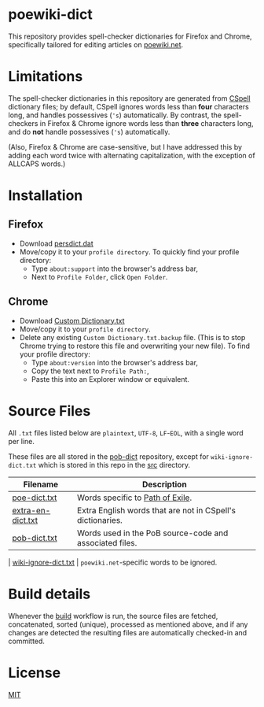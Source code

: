 
# poewiki-dict

This repository provides spell-checker dictionaries for Firefox and Chrome, specifically tailored for editing articles on [poewiki.net](https://www.poewiki.net).

# Limitations

The spell-checker dictionaries in this repository are generated from [CSpell](https://www.github.com/streetsidesoftware/cspell) dictionary files; by default, CSpell ignores words less than **four** characters long, and handles possessives (`'s`) automatically.  By contrast, the spell-checkers in Firefox & Chrome ignore words less than **three** characters long, and do **not** handle possessives (`'s`) automatically.

(Also, Firefox & Chrome are case-sensitive, but I have addressed this by adding each word twice with alternating capitalization, with the exception of ALLCAPS words.)

# Installation

## Firefox
* Download [persdict.dat](https://raw.githubusercontent.com/Nightblade/poewiki-dict/main/persdict.dat)
* Move/copy it to your `profile directory`.
	To quickly find your profile directory:
	* Type `about:support` into the browser's address bar,
	* Next to `Profile Folder`, click `Open Folder`.

## Chrome
* Download [Custom Dictionary.txt](https://raw.githubusercontent.com/Nightblade/poewiki-dict/main/Custom%20Dictionary.txt)
* Move/copy it to your `profile directory`.
* Delete any existing `Custom Dictionary.txt.backup` file.  (This is to stop Chrome trying to restore this file and overwriting your new file).
	To find your profile directory:
	* Type `about:version` into the browser's address bar,
	* Copy the text next to `Profile Path:`,
	* Paste this into an Explorer window or equivalent.


# Source Files

All `.txt` files listed below are `plaintext`, `UTF-8`, `LF`-`EOL`, with a single word per line.

These files are all stored in the [pob-dict](https://www.github.com/Nightblade/pob-dict) repository, except for `wiki-ignore-dict.txt` which is stored in this repo in the [src](src) directory.

| Filename                       | Description
| ------------------------------ | -----------
| [poe-dict.txt](https://github.com/Nightblade/pob-dict/blob/main/poe-dict.txt) | Words specific to [Path of Exile](https://www.pathofexile.com/).
| [extra-en-dict.txt](https://github.com/Nightblade/pob-dict/blob/main/extra-en-dict.txt) | Extra English words that are not in CSpell's dictionaries.
| [pob-dict.txt](https://github.com/Nightblade/pob-dict/blob/main/pob-dict.txt) | Words used in the PoB source-code and associated files.

| [wiki-ignore-dict.txt](src/wiki-ignore-dict.txt) | `poewiki.net`-specific words to be ignored.


# Build details

Whenever the [build](https://github.com/Nightblade/poewiki-dict/actions/workflows/build.yml) workflow is run, the source files are fetched, concatenated, sorted (unique), processed as mentioned above, and if any changes are detected the resulting files are automatically checked-in and committed.


# License

[MIT](https://opensource.org/licenses/MIT)
